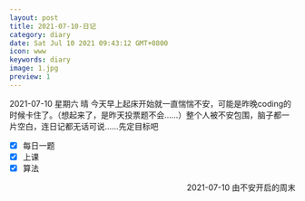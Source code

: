 ```yaml
---
layout: post
title: 2021-07-10-日记
category: diary
date: Sat Jul 10 2021 09:43:12 GMT+0800
icon: www
keywords: diary
image: 1.jpg
preview: 1
---
```

2021-07-10 星期六 晴
今天早上起床开始就一直惴惴不安，可能是昨晚coding的时候卡住了。（想起来了，是昨天投票题不会……）整个人被不安包围，脑子都一片空白，连日记都无话可说……先定目标吧

- [x] 每日一题
- [x] 上课
- [x] 算法

<p align="right">
2021-07-10 由不安开启的周末
</p>
